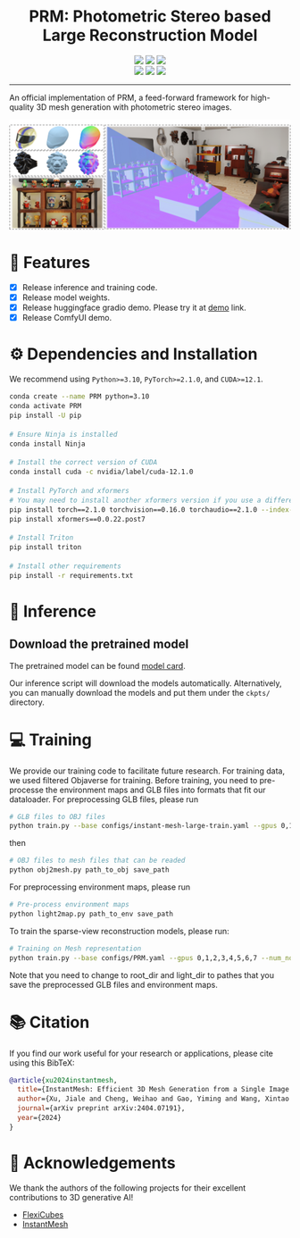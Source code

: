 

<div align="center">
  
# PRM:  Photometric Stereo based Large Reconstruction Model

<a href="https://arxiv.org/abs/2404.07191"><img src="https://img.shields.io/badge/ArXiv-2404.07191-brightgreen"></a> 
<a href="https://huggingface.co/TencentARC/InstantMesh"><img src="https://img.shields.io/badge/%F0%9F%A4%97%20Model_Card-Huggingface-orange"></a> 
<a href="https://huggingface.co/spaces/TencentARC/InstantMesh"><img src="https://img.shields.io/badge/%F0%9F%A4%97%20Gradio%20Demo-Huggingface-orange"></a> <br>
<a href="https://replicate.com/camenduru/instantmesh"><img src="https://img.shields.io/badge/Demo-Replicate-blue"></a>
<a href="https://colab.research.google.com/github/camenduru/InstantMesh-jupyter/blob/main/InstantMesh_jupyter.ipynb"><img src="https://colab.research.google.com/assets/colab-badge.svg"></a>
<a href="https://github.com/jtydhr88/ComfyUI-InstantMesh"><img src="https://img.shields.io/badge/Demo-ComfyUI-8A2BE2"></a>

</div>

---

An official implementation of PRM, a feed-forward framework for high-quality 3D mesh generation with photometric stereo images.


![image](https://github.com/g3956/PRM/blob/main/assets/teaser.png)

# 🚩 Features
- [x] Release inference and training code.
- [x] Release model weights.
- [x] Release huggingface gradio demo. Please try it at [demo](https://huggingface.co/spaces/TencentARC/InstantMesh) link.
- [x] Release ComfyUI demo.

# ⚙️ Dependencies and Installation

We recommend using `Python>=3.10`, `PyTorch>=2.1.0`, and `CUDA>=12.1`.
```bash
conda create --name PRM python=3.10
conda activate PRM
pip install -U pip

# Ensure Ninja is installed
conda install Ninja

# Install the correct version of CUDA
conda install cuda -c nvidia/label/cuda-12.1.0

# Install PyTorch and xformers
# You may need to install another xformers version if you use a different PyTorch version
pip install torch==2.1.0 torchvision==0.16.0 torchaudio==2.1.0 --index-url https://download.pytorch.org/whl/cu121
pip install xformers==0.0.22.post7

# Install Triton 
pip install triton

# Install other requirements
pip install -r requirements.txt
```

# 💫 Inference

## Download the pretrained model

The pretrained model can be found [model card](https://huggingface.co/TencentARC/InstantMesh).

Our inference script will download the models automatically. Alternatively, you can manually download the models and put them under the `ckpts/` directory.

# 💻 Training

We provide our training code to facilitate future research. 
For training data, we used filtered Objaverse for training. Before training, you need to pre-processe the environment maps and GLB files into formats that fit our dataloader.
For preprocessing GLB files, please run
```bash
# GLB files to OBJ files
python train.py --base configs/instant-mesh-large-train.yaml --gpus 0,1,2,3,4,5,6,7 --num_nodes 1
```
then 
```bash
# OBJ files to mesh files that can be readed
python obj2mesh.py path_to_obj save_path
```
For preprocessing environment maps, please run
```bash
# Pre-process environment maps
python light2map.py path_to_env save_path
```


To train the sparse-view reconstruction models, please run:
```bash
# Training on Mesh representation
python train.py --base configs/PRM.yaml --gpus 0,1,2,3,4,5,6,7 --num_nodes 1
```
Note that you need to change to root_dir and light_dir to pathes that you save the preprocessed GLB files and environment maps.

# :books: Citation

If you find our work useful for your research or applications, please cite using this BibTeX:

```BibTeX
@article{xu2024instantmesh,
  title={InstantMesh: Efficient 3D Mesh Generation from a Single Image with Sparse-view Large Reconstruction Models},
  author={Xu, Jiale and Cheng, Weihao and Gao, Yiming and Wang, Xintao and Gao, Shenghua and Shan, Ying},
  journal={arXiv preprint arXiv:2404.07191},
  year={2024}
}
```

# 🤗 Acknowledgements

We thank the authors of the following projects for their excellent contributions to 3D generative AI!

- [FlexiCubes](https://github.com/nv-tlabs/FlexiCubes)
- [InstantMesh]([https://instant-3d.github.io/](https://github.com/TencentARC/InstantMesh))



